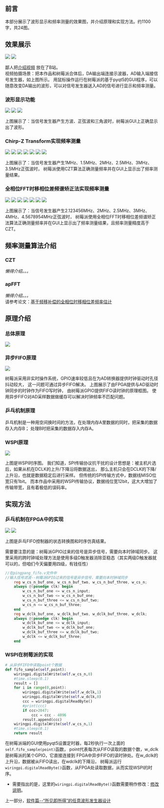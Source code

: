 ## 前言
本部分展示了波形显示和频率测量的效果图，并介绍原理和实现方法。约1100字，共24图。     

## 效果展示
<img src='photo/zongti.jpg'/>
    
<img src='photo/lianjie.jpg'/>
    
鄙人把[介绍视频](https://www.bilibili.com/video/BV1644y1q7s1/) 放在了B站。     
视频拍摄场景：把本作品和树莓派合体后，DA输出端连接示波器，AD输入端接信号发生器，如上图所示。
用鼠标操作运行在树莓派的基于pyqt5的GUI程序，可以随意改变DA输出的波形，可以对信号发生器送入AD的信号进行显示和频率测量。     
### 波形显示功能
<img src='photo/31.jpg'/>
    
<img src='photo/32.jpg'/>
    
<img src='photo/33.jpg'/>
    
上图展示了：当信号发生器产生方波、正弦波和三角波时，树莓派GUI上正确显示出了波形。      
### Chirp-Z Transform实现频率测量
<img src='photo/czt_gui.jpg'/>
    
<img src='photo/41.jpg'/>
    
<img src='photo/42.jpg'/>
    
<img src='photo/43.jpg'/>
    
<img src='photo/44.jpg'/>
    
<img src='photo/45.jpg'/>
    
<img src='photo/46.jpg'/>
    
上图展示了：当信号发生器产生1MHz、1.5MHz、2MHz、2.5MHz、3MHz、3.5MHz正弦波时，
树莓派使用CZT算法正确测量频率并在GUI上显示出了频率测量结果。     
### 全相位FFT时移相位差频谱矫正法实现频率测量
<img src='photo/apfft_gui.jpg'/>
    
<img src='photo/51.jpg'/>
    
<img src='photo/52.jpg'/>
    
<img src='photo/53.jpg'/>
    
<img src='photo/54.jpg'/>
    
<img src='photo/55.jpg'/>
    
<img src='photo/56.jpg'/>
    
上图展示了：当信号发生器产生2.123456MHz、2MHz、2.5MHz、3MHz、4MHz、4.5678954MHz正弦波时，
树莓派使用全相位FFT时移相位差频谱矫正法算法正确测量频率并在GUI上显示出了频率测量结果，且频率测量精度高于CZT。     

## 频率测量算法介绍
### CZT
_懒得介绍。。。_      
### apFFT
_懒得介绍。。。_      
请参考论文：[基于频移补偿的全相位时移相位差频率估计](https://kns.cnki.net/kcms/detail/detail.aspx?dbcode=CJFD&dbname=CJFDLAST2017&filename=TJDX201706013&v=28%25mmd2BMvfr9X211%25mmd2F0s2JXieNoU2D5BdnrjEbKMo28PyG7PuNl40%25mmd2FpseebzEXKy%25mmd2FxBZ7)       

## 原理介绍

### 总体原理
<img src='photo/osci_1.jpg'/>
    
### 异步FIFO原理
<img src='photo/FIFO.jpg'/>
    
树莓派采用非实时操作系统，GPIO速率较低且在为AD转换器提供时钟驱动时孔径抖动较大，
这一问题可通过异步FIFO解决。
上图展示了由FPGA提供与AD驱动时钟同步的时钟作为FIFO写时钟，
由树莓派GPIO提供FIFO读时钟的原理框图。
使用异步FIFO对AD采样数据做缓存可以解决时钟频率不匹配问题。
### 乒乓机制原理
乒乓机制是一种用空间换时间的方法，在处理内存A里数据的同时，把采集的数据存入内存B；
处理B时把采集的数据存入内存A。
### WSPI原理
<img src='photo/wspi.jpg'/>
    
上图是WSPI时序图。
我们知道，SPI传输协议抗干扰的设计思想是：被主机片选后，如果从机在DCLK的上升/下降沿将数据送出，
那么主机只会在DCLK的下降/上升沿，也就是数据稳定后进行采样。
但传统的SPI传输方式中，数据线MISO位宽只有1bit。
而本作品中采用的WSPI传输协议，数据线位宽12bit，这大大增加了传输带宽，且有着极低的误码率。

## 实现方法

### 乒乓机制在FPGA中的实现
<img src='photo/wspi_sm.jpg'/>
    
<img src='photo/wspi_sm_modelsim.jpg'/>
    
上图是乒乓FIFO控制器的状态转换图和时序仿真结果。       

需要要注意的是：树莓派GPIO过来的信号是异步信号，需要向本时钟域同步。
这里采用的跨时钟域处理方法是使用多级D触发器消除亚稳态（其实两级D触发器就可以的，但咱们今天偏要用四级，有钱任性）       
```verilog
//在pingpang_fifo.v文件中
//输入信号滤波--树莓派GPIO过来的信号是异步信号，需要向本时钟域同步
	reg w_cs_n_buf_one, w_cs_n_buf_two, w_cs_n_buf_three, w_cs_n;
	always @(posedge clk) begin
		w_cs_n_buf_one <= w_cs_n_input;
		w_cs_n_buf_two <= w_cs_n_buf_one;
		w_cs_n_buf_three <= w_cs_n_buf_two;
		w_cs_n <= w_cs_n_buf_three;
	end
	reg w_dclk_buf_one, w_dclk_buf_two, w_dclk_buf_three, w_dclk;
	always @(posedge clk) begin
		w_dclk_buf_one <= w_dclk_input;
		w_dclk_buf_two <= w_dclk_buf_one;
		w_dclk_buf_three <= w_dclk_buf_two;
		w_dclk <= w_dclk_buf_three;
	end
```

### WSPI在树莓派的实现
```python
# 从异步FIFO中读取point个数据
def fifo_sample(self,point):
	wiringpi.digitalWrite(self.w_cs_n,0)
	#time.sleep(0.1)
	result = []
	for i in range(0,point):
		wiringpi.digitalWrite(self.w_dclk,1)
		wiringpi.digitalWrite(self.w_dclk,0)
		ccc = wiringpi.digitalReadByte()
		#print(ccc)
		if ccc>2047:
			ccc = ccc - 4096
		result.append(ccc)
	wiringpi.digitalWrite(self.w_cs_n,1)
	#time.sleep(0.1)
	return result
```
在树莓派端的GUI使用pyqt5设置定时器，每2秒执行一次上面的`self.fifo_sample(point)`函数，
point代表每次从FIFO读取的数据个数，w_dclk是树莓派的某个GPIO，它直接连接到
FPGA中异步FIFO的读时钟处。在w_dclk的上升沿，数据被从FIFO读出，在wdclk的下降沿，
树莓派运行`wiringpi.digitalReadByte()`函数，从FPGA处读取数据，从而实现WSPI的时序。
+ 需要指出的是，这里的`wiringpi.digitalReadByte()`函数需要稍作修改：[修改说明](https://github.com/lu1198373615/MonikaSystem/blob/master/MODIFY.md)。      
       
	   
	   
上一部分，[软件篇--“所见即所得”的任意波形发生器设计](https://github.com/lu1198373615/MonikaSystem/blob/master/SIGNALGENERATOR.md)     

















